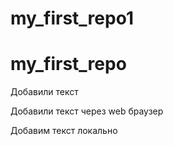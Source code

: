 # my_first_repo1
# my_first_repo
Добавили текст

Добавили текст через web браузер

Добавим текст локально

